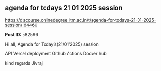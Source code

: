 ## agenda for todays 21 01 2025 session
https://discourse.onlinedegree.iitm.ac.in/t/agenda-for-todays-21-01-2025-session/164460


**Post ID:** 582596

Hi all,
Agenda for Today’s(21/01/2025) session

API
Vercel deployment
Github Actions
Docker hub

kind regards
Jivraj
